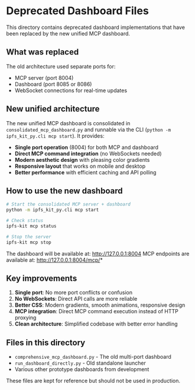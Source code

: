 # Deprecated Dashboard Files

This directory contains deprecated dashboard implementations that have been replaced by the new unified MCP dashboard.

## What was replaced

The old architecture used separate ports for:
- MCP server (port 8004)
- Dashboard (port 8085 or 8086)
- WebSocket connections for real-time updates

## New unified architecture

The new unified MCP dashboard is consolidated in `consolidated_mcp_dashboard.py` and runnable via the CLI (`python -m ipfs_kit_py.cli mcp start`). It provides:
- **Single port operation** (8004) for both MCP and dashboard
- **Direct MCP command integration** (no WebSockets needed)
- **Modern aesthetic design** with pleasing color gradients
- **Responsive layout** that works on mobile and desktop
- **Better performance** with efficient caching and API polling

## How to use the new dashboard

```bash
# Start the consolidated MCP server + dashboard
python -m ipfs_kit_py.cli mcp start

# Check status
ipfs-kit mcp status  

# Stop the server
ipfs-kit mcp stop
```

The dashboard will be available at: http://127.0.0.1:8004
MCP endpoints are available at: http://127.0.0.1:8004/mcp/*

## Key improvements

1. **Single port**: No more port conflicts or confusion
2. **No WebSockets**: Direct API calls are more reliable
3. **Better CSS**: Modern gradients, smooth animations, responsive design
4. **MCP integration**: Direct MCP command execution instead of HTTP proxying
5. **Clean architecture**: Simplified codebase with better error handling

## Files in this directory

- `comprehensive_mcp_dashboard.py` - The old multi-port dashboard
- `run_dashboard_directly.py` - Old standalone launcher
- Various other prototype dashboards from development

These files are kept for reference but should not be used in production.

